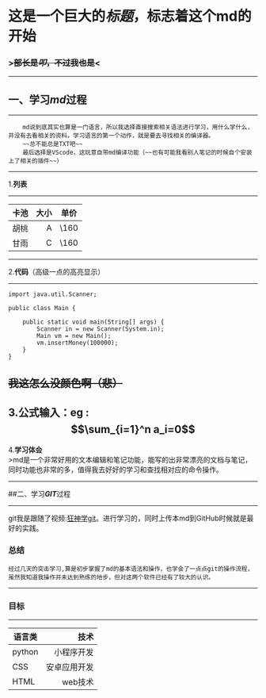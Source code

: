 # 这是一个巨大的***标题***，标志着这个md的开始


### >~~部长是***叩***，不过我也是~~<


---
## 一、学习***md***过程
***
        md说到底其实也算是一门语言，所以我选择直接搜索相关语法进行学习，用什么学什么，并没有去看相关的资料。学习语言的第一个动作，就是要去寻找相关的编译器。
        ~~总不能总是TXT吧~~
        最后选择是VScode，这玩意自带md编译功能（~~也有可能我看别人笔记的时候自个安装上了相关的插件~~）
        
---
1.**列表**
***
|卡池|大小|单价|
|-|-------:|:------:|
|胡桃|A|\160|
|甘雨|C|\160|
---
2.**代码**（高级一点的高亮显示）
***
```
import java.util.Scanner;

public class Main {

    public static void main(String[] args) {
        Scanner in = new Scanner(System.in);
        Main vm = new Main();
        vm.insertMoney(100000);   
    }
}
```
~~我这怎么没颜色啊（悲）~~
---
3.公式输入：eg : 
$$\sum_{i=1}^n a_i=0$$
---
4.**学习体会**
<br>
    >md是一个非常好用的文本编辑和笔记功能，能写的出非常漂亮的文档与笔记，同时功能也非常的多，值得我去好好的学习和查找相对应的命令操作。
***
##二、学习***GIT***过程
***
git我是跟随了视频:[狂神学git](https://www.bilibili.com/video/BV1FE411P7B3/?p=8&spm_id_from=pageDriver&vd_source=fa64bc486c3065e5ac3562ee041bc2cb)。进行学习的，同时上传本md到GitHub时候就是最好的实践。



### 总结
    经过几天的突击学习,算是初步掌握了md的基本语法和操作，也学会了一点点git的操作流程，虽然我知道我操作并未达到熟练的地步，但对这两个软件已经有了较大的认识。
---    
### 目标
---
|语言类|技术|
|-|-------:|
|python|小程序开发|
|CSS|安卓应用开发|
|HTML|web技术